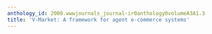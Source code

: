 ```yaml
---
anthology_id: 2000.wwwjournals_journal-ir0anthology0volumeA3A1.3
title: 'V-Market: A framework for agent e-commerce systems'
---
```

